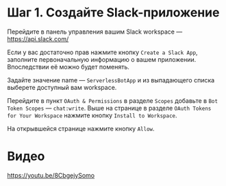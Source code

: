 # Шаг 1. Создайте Slack-приложение

Перейдите в панель управления вашим Slack workspace — https://api.slack.com/

Если у вас достаточно прав нажмите кнопку `Create a Slack App`, заполните первоначальную информацию о вашем приложении. Впоследствии её можно будет поменять.

Задайте значение name — `ServerlessBotApp` и из выпадающего списка выберете доступный вам workspace. 

Перейдите в пункт `OAuth & Permissions` в разделе `Scopes` добавьте в `Bot Token Scopes` — `chat:write`. Выше на странице в разделе `OAuth Tokens for Your Workspace` нажмите кнопку `Install to Workspace`.

На открывшейся странице нажмите кнопку `Allow`.

# Видео

https://youtu.be/8CbgejySomo